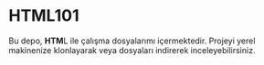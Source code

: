 # HTML101
Bu depo, **HTM**L ile çalışma dosyalarımı içermektedir.
Projeyi yerel makinenize klonlayarak veya dosyaları indirerek inceleyebilirsiniz.



